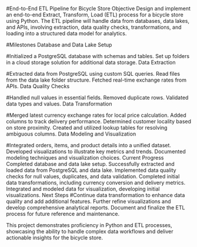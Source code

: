 #End-to-End ETL Pipeline for Bicycle Store
Objective
Design and implement an end-to-end Extract, Transform, Load (ETL) process for a bicycle store using Python. The ETL pipeline will handle data from databases, data lakes, and APIs, involving extraction, data quality checks, transformations, and loading into a structured data model for analytics.

#Milestones
Database and Data Lake Setup

#Initialized a PostgreSQL database with schemas and tables.
Set up folders in a cloud storage solution for additional data storage.
Data Extraction

#Extracted data from PostgreSQL using custom SQL queries.
Read files from the data lake folder structure.
Fetched real-time exchange rates from APIs.
Data Quality Checks

#Handled null values in essential fields.
Removed duplicate rows.
Validated data types and values.
Data Transformation

#Merged latest currency exchange rates for local price calculation.
Added columns to track delivery performance.
Determined customer locality based on store proximity.
Created and utilized lookup tables for resolving ambiguous columns.
Data Modeling and Visualization

#Integrated orders, items, and product details into a unified dataset.
Developed visualizations to illustrate key metrics and trends.
Documented modeling techniques and visualization choices.
Current Progress
Completed database and data lake setup.
Successfully extracted and loaded data from PostgreSQL and data lake.
Implemented data quality checks for null values, duplicates, and data validation.
Completed initial data transformations, including currency conversion and delivery metrics.
Integrated and modeled data for visualization, developing initial visualizations.
Next Steps
#Continue data transformation to enhance data quality and add additional features.
Further refine visualizations and develop comprehensive analytical reports.
Document and finalize the ETL process for future reference and maintenance. 


This project demonstrates proficiency in Python and ETL processes, showcasing the ability to handle complex data workflows and deliver actionable insights for the bicycle store.